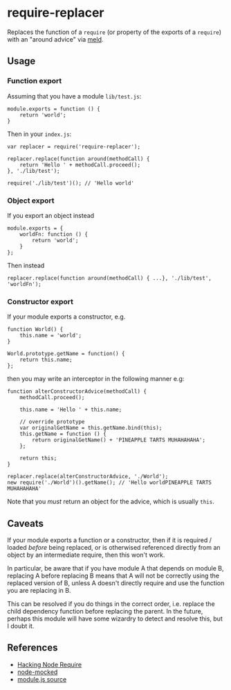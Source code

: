 # require-replacer

Replaces the function of a `require` (or property of the exports of a `require`) with an "around advice" via [meld][1].

## Usage

### Function export
Assuming that you have a module `lib/test.js`:

```
module.exports = function () {
	return 'world';
}
```

Then in your `index.js`:

```
var replacer = require('require-replacer');

replacer.replace(function around(methodCall) { 
	return 'Hello ' + methodCall.proceed();
}, './lib/test');

require('./lib/test')(); // 'Hello world'
```

### Object export
If you export an object instead

```
module.exports = {
	worldFn: function () {
		return 'world';
	}
};
```

Then instead

```
replacer.replace(function around(methodCall) { ...}, './lib/test', 'worldFn');
```

### Constructor export
If your module exports a constructor, e.g.

```
function World() {
	this.name = 'world';
}

World.prototype.getName = function() {
	return this.name;
};
```

then you may write an interceptor in the following manner e.g:

```
function alterConstructorAdvice(methodCall) {
	methodCall.proceed();

	this.name = 'Hello ' + this.name;

	// override prototype
	var originalGetName = this.getName.bind(this);
	this.getName = function () {
		return originalGetName() + 'PINEAPPLE TARTS MUHAHAHAHA';
	};

	return this;
}

replacer.replace(alterConstructorAdvice, './World');
new require('./World')().getName(); // 'Hello worldPINEAPPLE TARTS MUHAHAHAHA'
```

Note that you _must_ return an object for the advice, which is usually `this`.

## Caveats

If your module exports a function or a constructor, then if it is required / loaded _before_ being replaced, or is otherwised referenced directly from an object by an intermediate require, then this won't work.

In particular, be aware that if you have module A that depends on module B, replacing A before replacing B means that A will not be correctly using the replaced version of B, unless A doesn't directly require and use the function you are replacing in B.

This can be resolved if you do things in the correct order, i.e. replace the child dependency function before replacing the parent. In the future, perhaps this module will have some wizardry to detect and resolve this, but I doubt it.

## References

* [Hacking Node Require][2]
* [node-mocked][3]
* [module.js source][4]

[1]: https://github.com/cujojs/meld
[2]: http://bahmutov.calepin.co/hacking-node-require.html
[3]: https://github.com/konobi/node-mocked/blob/master/lib/index.js
[4]: https://github.com/joyent/node/blob/master/lib/module.js